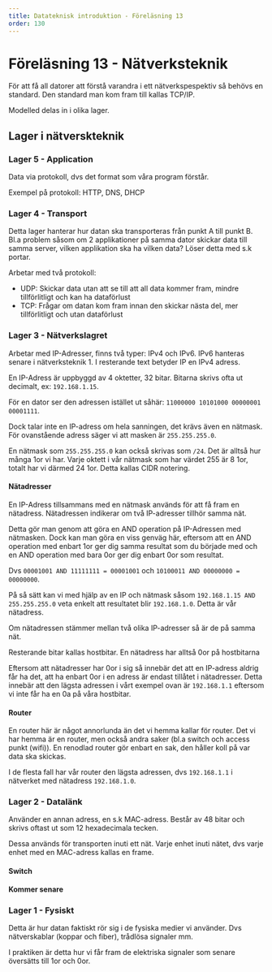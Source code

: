```yaml
---
title: Datateknisk introduktion - Föreläsning 13
order: 130
---
```


# Föreläsning 13 - Nätverksteknik

För att få all datorer att förstå varandra i ett nätverkspespektiv så behövs en standard. Den standard man kom fram till kallas TCP/IP.

Modelled delas in i olika lager.

## Lager i nätverskteknik

### Lager 5 - Application

Data via protokoll, dvs det format som våra program förstår.

Exempel på protokoll: HTTP, DNS, DHCP

### Lager 4 - Transport

Detta lager hanterar hur datan ska transporteras från punkt A till punkt B. Bl.a problem såsom om 2 applikationer på samma dator skickar data till samma server, vilken applikation ska ha vilken data? Löser detta med s.k portar.

Arbetar med två protokoll:

- UDP: Skickar data utan att se till att all data kommer fram, mindre tillförlitligt och kan ha dataförlust
- TCP: Frågar om datan kom fram innan den skickar nästa del, mer tillförlitligt och utan dataförlust

### Lager 3 - Nätverkslagret

Arbetar med IP-Adresser, finns två typer: IPv4 och IPv6. IPv6 hanteras senare i nätverksteknik 1. I resterande text betyder IP en IPv4 adress.

En IP-Adress är uppbyggd av 4 oktetter, 32 bitar. Bitarna skrivs ofta ut decimalt, ex: `192.168.1.15`.

För en dator ser den adressen istället ut såhär: `11000000 10101000 00000001 00001111`.

Dock talar inte en IP-adress om hela sanningen, det krävs även en nätmask. För ovanstående adress säger vi att masken är `255.255.255.0`.

En nätmask som `255.255.255.0` kan också skrivas som `/24`. Det är alltså hur många 1or vi har. Varje oktett i vår nätmask som har värdet 255 är 8 1or, totalt har vi därmed 24 1or. Detta kallas CIDR notering.

#### Nätadresser

En IP-Adress tillsammans med en nätmask används för att få fram en nätadress. Nätadressen indikerar om två IP-adresser tillhör samma nät.

Detta gör man genom att göra en AND operation på IP-Adressen med nätmasken. Dock kan man göra en viss genväg här, eftersom att en AND operation med enbart 1or ger dig samma resultat som du började med och en AND operation med bara 0or ger dig enbart 0or som resultat.

Dvs `00001001 AND 11111111 = 00001001` och `10100011 AND 00000000 = 00000000`.

På så sätt kan vi med hjälp av en IP och nätmask såsom `192.168.1.15 AND 255.255.255.0` veta enkelt att resultatet blir `192.168.1.0`. Detta är vår nätadress.

Om nätadressen stämmer mellan två olika IP-adresser så är de på samma nät.

Resterande bitar kallas hostbitar. En nätadress har alltså 0or på hostbitarna

Eftersom att nätadresser har 0or i sig så innebär det att en IP-adress aldrig får ha det, att ha enbart 0or i en adress är endast tillåtet i nätadresser. Detta innebär att den lägsta adressen i vårt exempel ovan är `192.168.1.1` eftersom vi inte får ha en 0a på våra hostbitar.

#### Router

En router här är något annorlunda än det vi hemma kallar för router. Det vi har hemma är en router, men också andra saker (bl.a switch och access punkt (wifi)). En renodlad router gör enbart en sak, den håller koll på var data ska skickas.

I de flesta fall har vår router den lägsta adressen, dvs `192.168.1.1` i nätverket med nätadress `192.168.1.0`.

### Lager 2 - Datalänk

Använder en annan adress, en s.k MAC-adress. Består av 48 bitar och skrivs oftast ut som 12 hexadecimala tecken.

Dessa används för transporten inuti ett nät. Varje enhet inuti nätet, dvs varje enhet med en MAC-adress kallas en frame.

#### Switch

**Kommer senare**

### Lager 1 - Fysiskt

Detta är hur datan faktiskt rör sig i de fysiska medier vi använder. Dvs nätverskablar (koppar och fiber), trådlösa signaler mm.

I praktiken är detta hur vi får fram de elektriska signaler som senare översätts till 1or och 0or.
